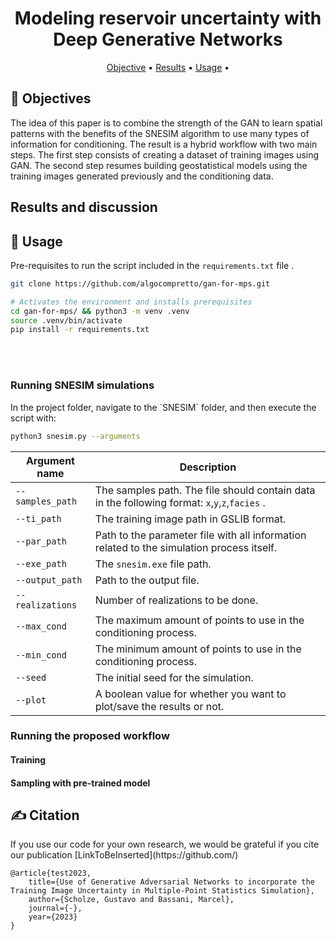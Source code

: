 <h1 align="center">
    Modeling reservoir uncertainty with Deep Generative Networks
</h1>

  <p align="center">
  <a href="#objective">Objective</a> •
  <a href="#results">Results</a> •
  <a href="#usage">Usage</a> •
  </p>

  <h2 id="objective" > 🎯 Objectives </h2>

  The idea of this paper is to combine the strength of the GAN to learn spatial patterns with the benefits of the SNESIM algorithm to use many types of information for conditioning. The result is a hybrid workflow with two main steps. The first step consists of creating a dataset of training images using GAN. The second step resumes building geostatistical models using the training images generated previously and the conditioning data.

<h2 id="results" > Results and discussion</h2>

  
<h2 id="usage" > 👷 Usage </h2>

Pre-requisites to run the script included in the `requirements.txt` file .

  ```bash
  git clone https://github.com/algocompretto/gan-for-mps.git
  
  # Activates the environment and installs prerequisites
  cd gan-for-mps/ && python3 -m venv .venv
  source .venv/bin/activate
  pip install -r requirements.txt
  ```
<br><br>

<h3 id="usage-snesim" > Running SNESIM simulations </h3>
In the project folder, navigate to the `SNESIM` folder, and then execute the script with:

  ```bash
  python3 snesim.py --arguments
  ```

| Argument name    | Description                                                                                    |
|------------------|------------------------------------------------------------------------------------------------|
| `--samples_path` | The samples path. The file should contain data in the following format: `x`,`y`,`z`,`facies` . |
| `--ti_path `     | The training image path in GSLIB format.                                                       |
| `--par_path`     | Path to the parameter file with all information related to the simulation process itself.      |
| `--exe_path`     | The `snesim.exe` file path.                                                                    |
| `--output_path`  | Path to the output file.                                                                       |
| `--realizations` | Number of realizations to be done.                                                             |
| `--max_cond`     | The maximum amount of points to use in the conditioning process.                               |
| `--min_cond`     | The minimum amount of points to use in the conditioning process.                               |
| `--seed`         | The initial seed for the simulation.                                                           |
| `--plot`         | A boolean value for whether you want to plot/save the results or not.                          |

<h3 id="usage-gan" > Running the proposed workflow </h3>
<h4>Training</h4>

<h4>Sampling with pre-trained model</h4>


<h2 id="citation" > ✍️ Citation </h2>
If you use our code for your own research, we would be grateful if you cite our publication
[LinkToBeInserted](https://github.com/)

```
@article{test2023,
	title={Use of Generative Adversarial Networks to incorporate the Training Image Uncertainty in Multiple-Point Statistics Simulation},
	author={Scholze, Gustavo and Bassani, Marcel},
	journal={-},
	year={2023}
}
```